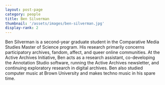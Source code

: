 ```yaml
---
layout: post-page
category: people
title: Ben Silverman
thumbnail: '/assets/images/ben-silverman.jpg'
display-rank: 2
---
```


Ben Silverman is a second-year graduate student in the Comparative Media Studies Master of Science program. His research primarily concerns participatory archives, fandom, affect, and queer online communities. At the Active Archives Initiative, Ben acts as a research assistant, co-developing the Annotation Studio software, running the Active Archives newsletter, and continuing exploratory research in digital archives. Ben also studied computer music at Brown University and makes techno music in his spare time.
